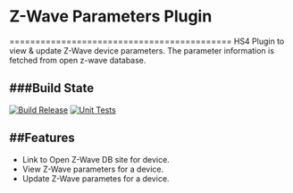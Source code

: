 # Z-Wave Parameters Plugin
===========================================
HS4 Plugin to view & update Z-Wave device parameters. The parameter information is fetched from open z-wave database.

###Build State
-----------
[![Build Release](https://github.com/dk307/HSPI_ZWaveParameters/actions/workflows/buildrelease.yml/badge.svg)](https://github.com/dk307/HSPI_ZWaveParameters/actions/workflows/buildrelease.yml)
[![Unit Tests](https://github.com/dk307/HSPI_ZWaveParameters/actions/workflows/tests.yml/badge.svg)](https://github.com/dk307/HSPI_ZWaveParameters/actions/workflows/tests.yml)

##Features
-----------
* Link to Open Z-Wave DB site for device.
* View Z-Wave parameters for a device.
* Update Z-Wave parametes for a device.




 